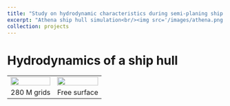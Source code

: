 ```yaml
---
title: "Study on hydrodynamic characteristics during semi-planing ship hull maneuvering"
excerpt: "Athena ship hull simulation<br/><img src='/images/athena.png'>"
collection: projects
---
```


# Hydrodynamics of a ship hull

<table>
 <tr align="center">
    <td><img src="https://github.com/user-attachments/assets/d3cc452c-4e68-4257-88bd-dfd4ef12bd9b" width="100%"></td>
    <td><img src="https://github.com/user-attachments/assets/862d0e8a-b780-4d71-bfc6-55d275d7303c" width="100%"></td>
 </tr>
 <tr align="center">
   <td>280 M grids</td>
   <td>Free surface</td>   
 </tr>
</table>
